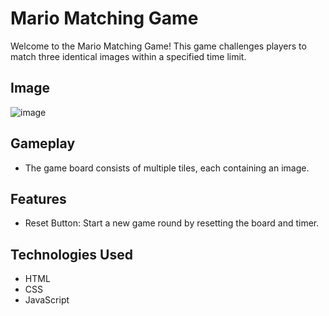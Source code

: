 # Mario Matching Game

Welcome to the Mario Matching Game! This game challenges players to match three identical images within a specified time limit.

## Image

![image](https://github.com/dpvasani/Mario-Matching-Game/assets/109815626/fde14fbe-05fc-4231-9d26-ec8e975a633d)


## Gameplay

- The game board consists of multiple tiles, each containing an image.

## Features

- Reset Button: Start a new game round by resetting the board and timer.

## Technologies Used

- HTML
- CSS
- JavaScript

